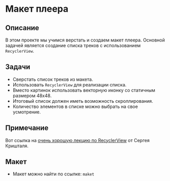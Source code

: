 # Макет плеера

## Описание

В этом проекте мы учимся верстать и создаем макет плеера. Основной задачей является создание списка треков с использованием `RecyclerView`.

## Задачи

- Сверстать список треков из макета.
- Использовать `RecyclerView` для реализации списка.
- Вместо картинок использовать векторную иконку со статичным размером 48x48.
- Итоговый список должен иметь возможность скроллирования.
- Количество элементов в списке можно выбрать на свое усмотрение.

## Примечание

Вот ссылка на [очень хорошую лекцию по RecyclerView](https://example.com) от Сергея Кришталя.

## Макет

- Макет можно найти по ссылке: `maket`